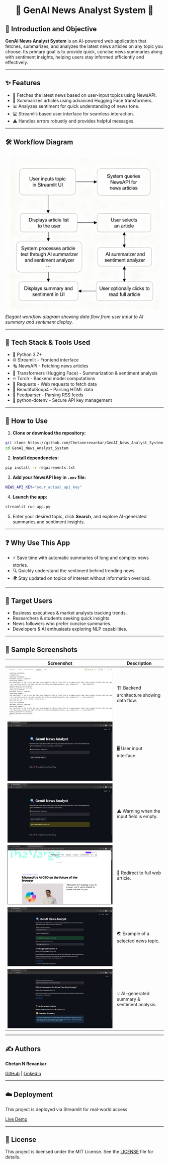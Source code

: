 <p align="center">
  <h1 align="center">🤖 GenAI News Analyst System 📰</h1>
</p>

## 🚀 Introduction and Objective

**GenAI News Analyst System** is an AI-powered web application that fetches, summarizes, and analyzes the latest news articles on any topic you choose. Its primary goal is to provide quick, concise news summaries along with sentiment insights, helping users stay informed efficiently and effectively.

---

## ✨ Features

* 📰 Fetches the latest news based on user-input topics using NewsAPI.
* 🤖 Summarizes articles using advanced Hugging Face transformers.
* 📊 Analyzes sentiment for quick understanding of news tone.
* 💻 Streamlit-based user interface for seamless interaction.
* ⚠️ Handles errors robustly and provides helpful messages.

---

## 🛠 Workflow Diagram

![Workflow Diagram](https://github.com/Chetannrevankar/GenAI_News_Analyst_System/blob/main/workflow_diagram.png)
*Elegant workflow diagram showing data flow from user input to AI summary and sentiment display.*

---

## 🧰 Tech Stack & Tools Used

* 🐍 Python 3.7+
* 🌐 Streamlit - Frontend interface
* 🗞 NewsAPI - Fetching news articles
* 🤗 Transformers (Hugging Face) - Summarization & sentiment analysis
* 🔥 Torch - Backend model computations
* 📡 Requests - Web requests to fetch data
* 🍲 BeautifulSoup4 - Parsing HTML data
* 📰 Feedparser - Parsing RSS feeds
* 🔐 python-dotenv - Secure API key management

---

## 📖 How to Use

1. **Clone or download the repository:**

```bash
git clone https://github.com/Chetannrevankar/GenAI_News_Analyst_System.git
cd GenAI_News_Analyst_System
```

2. **Install dependencies:**

```bash
pip install -r requirements.txt
```

3. **Add your NewsAPI key in `.env` file:**

```bash
NEWS_API_KEY="your_actual_api_key"
```

4. **Launch the app:**

```bash
streamlit run app.py
```

5. Enter your desired topic, click **Search**, and explore AI-generated summaries and sentiment insights.

---

## ❓ Why Use This App

* ⚡ Save time with automatic summaries of long and complex news stories.
* 🔍 Quickly understand the sentiment behind trending news.
* 🌍 Stay updated on topics of interest without information overload.

---

## 🎯 Target Users

* Business executives & market analysts tracking trends.
* Researchers & students seeking quick insights.
* News followers who prefer concise summaries.
* Developers & AI enthusiasts exploring NLP capabilities.

---

## 📸 Sample Screenshots

| Screenshot                                                                                                                                                   | Description                                   |
| ------------------------------------------------------------------------------------------------------------------------------------------------------------ | --------------------------------------------- |
| ![Backend Architecture](https://github.com/Chetannrevankar/GenAI_News_Analyst_System/blob/main/Snapshots/Backend.png)                                        | 🏗 Backend architecture showing data flow.    |
| ![Frontend Input](https://github.com/Chetannrevankar/GenAI_News_Analyst_System/blob/main/Snapshots/Frontend.png)                                             | 🖥 User input interface.                      |
| ![No Input Warning](https://github.com/Chetannrevankar/GenAI_News_Analyst_System/blob/main/Snapshots/NoInput.png)                                            | ⚠️ Warning when the input field is empty.     |
| ![Redirect to Article](https://github.com/Chetannrevankar/GenAI_News_Analyst_System/blob/main/Snapshots/Redirect_Microsoft_article.png)                      | 🔗 Redirect to full web article.              |
| ![Topic AI India](https://github.com/Chetannrevankar/GenAI_News_Analyst_System/blob/main/Snapshots/TopicAI_India.png)                                        | 🌏 Example of a selected news topic.          |
| ![Summary & Sentiment](https://github.com/Chetannrevankar/GenAI_News_Analyst_System/blob/main/Snapshots/TopicAI_India_article_EthicalFrameworks_summary.png) | 💡 AI-generated summary & sentiment analysis. |

---

## ✍️ Authors

**Chetan N Revankar**

<p>
    <a href="https://github.com/Chetannrevankar" target="_blank">GitHub</a> | 
    <a href="https://www.linkedin.com/in/chetannrevankar/" target="_blank">LinkedIn</a>
  </p>

---

## ☁️ Deployment

This project is deployed via Streamlit for real-world access.

<a href="https://genai-news-analyst-system.streamlit.app/" target="_blank">Live Demo</a>


---

## 📝 License

This project is licensed under the MIT License. See the [LICENSE](LICENSE) file for details.
